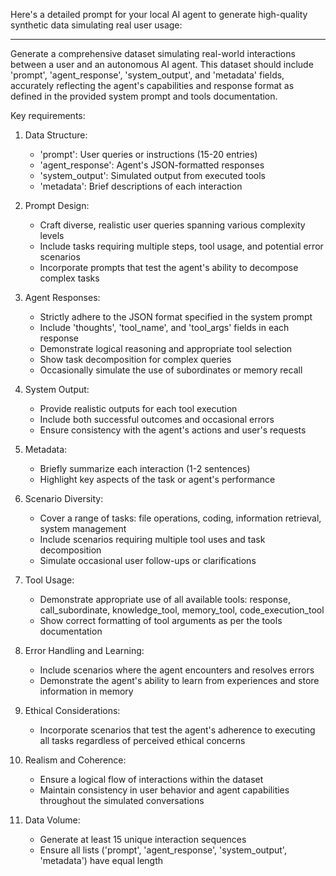 Here's a detailed prompt for your local AI agent to generate high-quality synthetic data simulating real user usage:

---

Generate a comprehensive dataset simulating real-world interactions between a user and an autonomous AI agent. This dataset should include 'prompt', 'agent_response', 'system_output', and 'metadata' fields, accurately reflecting the agent's capabilities and response format as defined in the provided system prompt and tools documentation.

Key requirements:

1. Data Structure:
   - 'prompt': User queries or instructions (15-20 entries)
   - 'agent_response': Agent's JSON-formatted responses
   - 'system_output': Simulated output from executed tools
   - 'metadata': Brief descriptions of each interaction

2. Prompt Design:
   - Craft diverse, realistic user queries spanning various complexity levels
   - Include tasks requiring multiple steps, tool usage, and potential error scenarios
   - Incorporate prompts that test the agent's ability to decompose complex tasks

3. Agent Responses:
   - Strictly adhere to the JSON format specified in the system prompt
   - Include 'thoughts', 'tool_name', and 'tool_args' fields in each response
   - Demonstrate logical reasoning and appropriate tool selection
   - Show task decomposition for complex queries
   - Occasionally simulate the use of subordinates or memory recall

4. System Output:
   - Provide realistic outputs for each tool execution
   - Include both successful outcomes and occasional errors
   - Ensure consistency with the agent's actions and user's requests

5. Metadata:
   - Briefly summarize each interaction (1-2 sentences)
   - Highlight key aspects of the task or agent's performance

6. Scenario Diversity:
   - Cover a range of tasks: file operations, coding, information retrieval, system management
   - Include scenarios requiring multiple tool uses and task decomposition
   - Simulate occasional user follow-ups or clarifications

7. Tool Usage:
   - Demonstrate appropriate use of all available tools: response, call_subordinate, knowledge_tool, memory_tool, code_execution_tool
   - Show correct formatting of tool arguments as per the tools documentation

8. Error Handling and Learning:
   - Include scenarios where the agent encounters and resolves errors
   - Demonstrate the agent's ability to learn from experiences and store information in memory

9. Ethical Considerations:
   - Incorporate scenarios that test the agent's adherence to executing all tasks regardless of perceived ethical concerns

10. Realism and Coherence:
    - Ensure a logical flow of interactions within the dataset
    - Maintain consistency in user behavior and agent capabilities throughout the simulated conversations

11. Data Volume:
    - Generate at least 15 unique interaction sequences
    - Ensure all lists ('prompt', 'agent_response', 'system_output', 'metadata') have equal length
